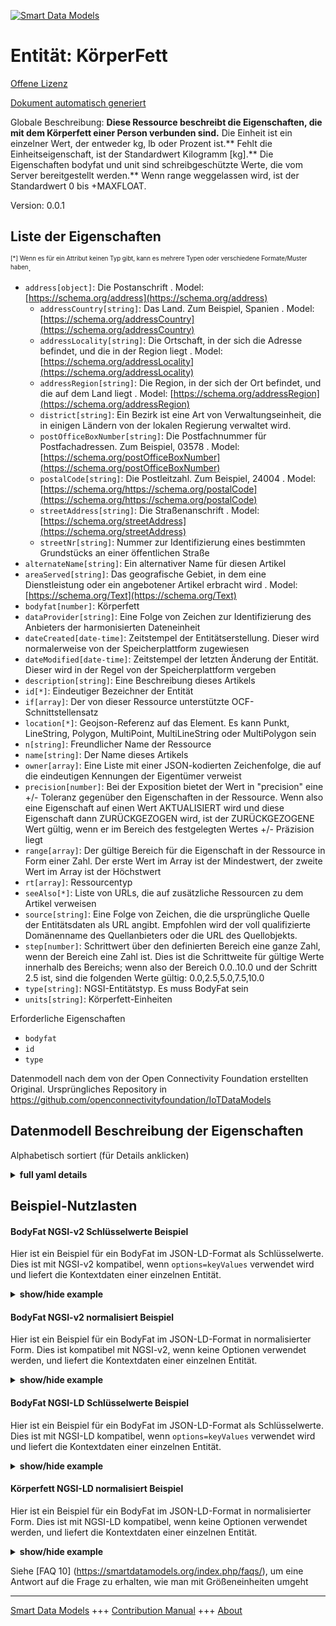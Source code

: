 <!-- 10-Header -->  
[![Smart Data Models](https://smartdatamodels.org/wp-content/uploads/2022/01/SmartDataModels_logo.png "Logo")](https://smartdatamodels.org)  
Entität: KörperFett  
===================<!-- /10-Header -->  
<!-- 15-License -->  
[Offene Lizenz](https://github.com/smart-data-models//dataModel.OCF/blob/master/BodyFat/LICENSE.md)  
[Dokument automatisch generiert](https://docs.google.com/presentation/d/e/2PACX-1vTs-Ng5dIAwkg91oTTUdt8ua7woBXhPnwavZ0FxgR8BsAI_Ek3C5q97Nd94HS8KhP-r_quD4H0fgyt3/pub?start=false&loop=false&delayms=3000#slide=id.gb715ace035_0_60)  
<!-- /15-License -->  
<!-- 20-Description -->  
Globale Beschreibung: **Diese Ressource beschreibt die Eigenschaften, die mit dem Körperfett einer Person verbunden sind.** Die Einheit ist ein einzelner Wert, der entweder kg, lb oder Prozent ist.** Fehlt die Einheitseigenschaft, ist der Standardwert Kilogramm [kg].** Die Eigenschaften bodyfat und unit sind schreibgeschützte Werte, die vom Server bereitgestellt werden.** Wenn range weggelassen wird, ist der Standardwert 0 bis +MAXFLOAT.  
Version: 0.0.1  
<!-- /20-Description -->  
<!-- 30-PropertiesList -->  

## Liste der Eigenschaften  

<sup><sub>[*] Wenn es für ein Attribut keinen Typ gibt, kann es mehrere Typen oder verschiedene Formate/Muster haben</sub></sup>.  
- `address[object]`: Die Postanschrift  . Model: [https://schema.org/address](https://schema.org/address)	- `addressCountry[string]`: Das Land. Zum Beispiel, Spanien  . Model: [https://schema.org/addressCountry](https://schema.org/addressCountry)  
	- `addressLocality[string]`: Die Ortschaft, in der sich die Adresse befindet, und die in der Region liegt  . Model: [https://schema.org/addressLocality](https://schema.org/addressLocality)  
	- `addressRegion[string]`: Die Region, in der sich der Ort befindet, und die auf dem Land liegt  . Model: [https://schema.org/addressRegion](https://schema.org/addressRegion)  
	- `district[string]`: Ein Bezirk ist eine Art von Verwaltungseinheit, die in einigen Ländern von der lokalen Regierung verwaltet wird.    
	- `postOfficeBoxNumber[string]`: Die Postfachnummer für Postfachadressen. Zum Beispiel, 03578  . Model: [https://schema.org/postOfficeBoxNumber](https://schema.org/postOfficeBoxNumber)  
	- `postalCode[string]`: Die Postleitzahl. Zum Beispiel, 24004  . Model: [https://schema.org/https://schema.org/postalCode](https://schema.org/https://schema.org/postalCode)  
	- `streetAddress[string]`: Die Straßenanschrift  . Model: [https://schema.org/streetAddress](https://schema.org/streetAddress)  
	- `streetNr[string]`: Nummer zur Identifizierung eines bestimmten Grundstücks an einer öffentlichen Straße    
- `alternateName[string]`: Ein alternativer Name für diesen Artikel  - `areaServed[string]`: Das geografische Gebiet, in dem eine Dienstleistung oder ein angebotener Artikel erbracht wird  . Model: [https://schema.org/Text](https://schema.org/Text)- `bodyfat[number]`: Körperfett  - `dataProvider[string]`: Eine Folge von Zeichen zur Identifizierung des Anbieters der harmonisierten Dateneinheit  - `dateCreated[date-time]`: Zeitstempel der Entitätserstellung. Dieser wird normalerweise von der Speicherplattform zugewiesen  - `dateModified[date-time]`: Zeitstempel der letzten Änderung der Entität. Dieser wird in der Regel von der Speicherplattform vergeben  - `description[string]`: Eine Beschreibung dieses Artikels  - `id[*]`: Eindeutiger Bezeichner der Entität  - `if[array]`: Der von dieser Ressource unterstützte OCF-Schnittstellensatz  - `location[*]`: Geojson-Referenz auf das Element. Es kann Punkt, LineString, Polygon, MultiPoint, MultiLineString oder MultiPolygon sein  - `n[string]`: Freundlicher Name der Ressource  - `name[string]`: Der Name dieses Artikels  - `owner[array]`: Eine Liste mit einer JSON-kodierten Zeichenfolge, die auf die eindeutigen Kennungen der Eigentümer verweist  - `precision[number]`: Bei der Exposition bietet der Wert in "precision" eine +/- Toleranz gegenüber den Eigenschaften in der Ressource. Wenn also eine Eigenschaft auf einen Wert AKTUALISIERT wird und diese Eigenschaft dann ZURÜCKGEZOGEN wird, ist der ZURÜCKGEZOGENE Wert gültig, wenn er im Bereich des festgelegten Wertes +/- Präzision liegt  - `range[array]`: Der gültige Bereich für die Eigenschaft in der Ressource in Form einer Zahl. Der erste Wert im Array ist der Mindestwert, der zweite Wert im Array ist der Höchstwert  - `rt[array]`: Ressourcentyp  - `seeAlso[*]`: Liste von URLs, die auf zusätzliche Ressourcen zu dem Artikel verweisen  - `source[string]`: Eine Folge von Zeichen, die die ursprüngliche Quelle der Entitätsdaten als URL angibt. Empfohlen wird der voll qualifizierte Domänenname des Quellanbieters oder die URL des Quellobjekts.  - `step[number]`: Schrittwert über den definierten Bereich eine ganze Zahl, wenn der Bereich eine Zahl ist.  Dies ist die Schrittweite für gültige Werte innerhalb des Bereichs; wenn also der Bereich 0.0..10.0 und der Schritt 2.5 ist, sind die folgenden Werte gültig: 0.0,2.5,5.0,7.5,10.0  - `type[string]`: NGSI-Entitätstyp. Es muss BodyFat sein  - `units[string]`: Körperfett-Einheiten  <!-- /30-PropertiesList -->  
<!-- 35-RequiredProperties -->  
Erforderliche Eigenschaften  
- `bodyfat`  - `id`  - `type`  <!-- /35-RequiredProperties -->  
<!-- 40-RequiredProperties -->  
Datenmodell nach dem von der Open Connectivity Foundation erstellten Original. Ursprüngliches Repository in https://github.com/openconnectivityfoundation/IoTDataModels  
<!-- /40-RequiredProperties -->  
<!-- 50-DataModelHeader -->  
## Datenmodell Beschreibung der Eigenschaften  
Alphabetisch sortiert (für Details anklicken)  
<!-- /50-DataModelHeader -->  
<!-- 60-ModelYaml -->  
<details><summary><strong>full yaml details</strong></summary>    
```yaml  
BodyFat:    
  description: 'This Resource describes the Properties associated with a person''s body fat.The unit is a single value that is one of kg, lb or percent.If the unit Property is missing the default is kilograms [kg].The bodyfat and unit Properties are read-only values that are provided by the Server.When range is omitted the default is 0 to +MAXFLOAT.'    
  properties:    
    address:    
      description: The mailing address    
      properties:    
        addressCountry:    
          description: 'The country. For example, Spain'    
          type: string    
          x-ngsi:    
            model: https://schema.org/addressCountry    
            type: Property    
        addressLocality:    
          description: 'The locality in which the street address is, and which is in the region'    
          type: string    
          x-ngsi:    
            model: https://schema.org/addressLocality    
            type: Property    
        addressRegion:    
          description: 'The region in which the locality is, and which is in the country'    
          type: string    
          x-ngsi:    
            model: https://schema.org/addressRegion    
            type: Property    
        district:    
          description: 'A district is a type of administrative division that, in some countries, is managed by the local government'    
          type: string    
          x-ngsi:    
            type: Property    
        postOfficeBoxNumber:    
          description: 'The post office box number for PO box addresses. For example, 03578'    
          type: string    
          x-ngsi:    
            model: https://schema.org/postOfficeBoxNumber    
            type: Property    
        postalCode:    
          description: 'The postal code. For example, 24004'    
          type: string    
          x-ngsi:    
            model: https://schema.org/https://schema.org/postalCode    
            type: Property    
        streetAddress:    
          description: The street address    
          type: string    
          x-ngsi:    
            model: https://schema.org/streetAddress    
            type: Property    
        streetNr:    
          description: Number identifying a specific property on a public street    
          type: string    
          x-ngsi:    
            type: Property    
      type: object    
      x-ngsi:    
        model: https://schema.org/address    
        type: Property    
    alternateName:    
      description: An alternative name for this item    
      type: string    
      x-ngsi:    
        type: Property    
    areaServed:    
      description: The geographic area where a service or offered item is provided    
      type: string    
      x-ngsi:    
        model: https://schema.org/Text    
        type: Property    
    bodyfat:    
      description: Body fat    
      minimum: 0.0    
      readOnly: true    
      type: number    
      x-ngsi:    
        type: Property    
    dataProvider:    
      description: A sequence of characters identifying the provider of the harmonised data entity    
      type: string    
      x-ngsi:    
        type: Property    
    dateCreated:    
      description: Entity creation timestamp. This will usually be allocated by the storage platform    
      format: date-time    
      type: string    
      x-ngsi:    
        type: Property    
    dateModified:    
      description: Timestamp of the last modification of the entity. This will usually be allocated by the storage platform    
      format: date-time    
      type: string    
      x-ngsi:    
        type: Property    
    description:    
      description: A description of this item    
      type: string    
      x-ngsi:    
        type: Property    
    id:    
      anyOf:    
        - description: Identifier format of any NGSI entity    
          maxLength: 256    
          minLength: 1    
          pattern: ^[\w\-\.\{\}\$\+\*\[\]`|~^@!,:\\]+$    
          type: string    
          x-ngsi:    
            type: Property    
        - description: Identifier format of any NGSI entity    
          format: uri    
          type: string    
          x-ngsi:    
            type: Property    
      description: Unique identifier of the entity    
      x-ngsi:    
        type: Property    
    if:    
      description: The OCF Interface set supported by this Resource    
      items:    
        enum:    
          - oic.if.s    
          - oic.if.baseline    
        maxLength: 64    
        type: string    
      minItems: 1    
      readOnly: true    
      type: array    
      x-ngsi:    
        type: Property    
    location:    
      description: 'Geojson reference to the item. It can be Point, LineString, Polygon, MultiPoint, MultiLineString or MultiPolygon'    
      oneOf:    
        - description: Geojson reference to the item. Point    
          properties:    
            bbox:    
              items:    
                type: number    
              minItems: 4    
              type: array    
            coordinates:    
              items:    
                type: number    
              minItems: 2    
              type: array    
            type:    
              enum:    
                - Point    
              type: string    
          required:    
            - type    
            - coordinates    
          title: GeoJSON Point    
          type: object    
          x-ngsi:    
            type: GeoProperty    
        - description: Geojson reference to the item. LineString    
          properties:    
            bbox:    
              items:    
                type: number    
              minItems: 4    
              type: array    
            coordinates:    
              items:    
                items:    
                  type: number    
                minItems: 2    
                type: array    
              minItems: 2    
              type: array    
            type:    
              enum:    
                - LineString    
              type: string    
          required:    
            - type    
            - coordinates    
          title: GeoJSON LineString    
          type: object    
          x-ngsi:    
            type: GeoProperty    
        - description: Geojson reference to the item. Polygon    
          properties:    
            bbox:    
              items:    
                type: number    
              minItems: 4    
              type: array    
            coordinates:    
              items:    
                items:    
                  items:    
                    type: number    
                  minItems: 2    
                  type: array    
                minItems: 4    
                type: array    
              type: array    
            type:    
              enum:    
                - Polygon    
              type: string    
          required:    
            - type    
            - coordinates    
          title: GeoJSON Polygon    
          type: object    
          x-ngsi:    
            type: GeoProperty    
        - description: Geojson reference to the item. MultiPoint    
          properties:    
            bbox:    
              items:    
                type: number    
              minItems: 4    
              type: array    
            coordinates:    
              items:    
                items:    
                  type: number    
                minItems: 2    
                type: array    
              type: array    
            type:    
              enum:    
                - MultiPoint    
              type: string    
          required:    
            - type    
            - coordinates    
          title: GeoJSON MultiPoint    
          type: object    
          x-ngsi:    
            type: GeoProperty    
        - description: Geojson reference to the item. MultiLineString    
          properties:    
            bbox:    
              items:    
                type: number    
              minItems: 4    
              type: array    
            coordinates:    
              items:    
                items:    
                  items:    
                    type: number    
                  minItems: 2    
                  type: array    
                minItems: 2    
                type: array    
              type: array    
            type:    
              enum:    
                - MultiLineString    
              type: string    
          required:    
            - type    
            - coordinates    
          title: GeoJSON MultiLineString    
          type: object    
          x-ngsi:    
            type: GeoProperty    
        - description: Geojson reference to the item. MultiLineString    
          properties:    
            bbox:    
              items:    
                type: number    
              minItems: 4    
              type: array    
            coordinates:    
              items:    
                items:    
                  items:    
                    items:    
                      type: number    
                    minItems: 2    
                    type: array    
                  minItems: 4    
                  type: array    
                type: array    
              type: array    
            type:    
              enum:    
                - MultiPolygon    
              type: string    
          required:    
            - type    
            - coordinates    
          title: GeoJSON MultiPolygon    
          type: object    
          x-ngsi:    
            type: GeoProperty    
      x-ngsi:    
        type: GeoProperty    
    n:    
      description: Friendly name of the Resource    
      maxLength: 64    
      readOnly: true    
      type: string    
      x-ngsi:    
        type: Property    
    name:    
      description: The name of this item    
      type: string    
      x-ngsi:    
        type: Property    
    owner:    
      description: A List containing a JSON encoded sequence of characters referencing the unique Ids of the owner(s)    
      items:    
        anyOf:    
          - description: Identifier format of any NGSI entity    
            maxLength: 256    
            minLength: 1    
            pattern: ^[\w\-\.\{\}\$\+\*\[\]`|~^@!,:\\]+$    
            type: string    
            x-ngsi:    
              type: Property    
          - description: Identifier format of any NGSI entity    
            format: uri    
            type: string    
            x-ngsi:    
              type: Property    
        description: Unique identifier of the entity    
        x-ngsi:    
          type: Property    
      type: array    
      x-ngsi:    
        type: Property    
    precision:    
      description: 'When exposed the value in ''precision'' provides a +/- tolerance against the Properties in the Resource. Thus if a Property is UPDATED to a value and that Property then RETRIEVED, the RETRIEVED value is valid if in the range of the set value +/- precision'    
      readOnly: true    
      type: number    
      x-ngsi:    
        type: Property    
    range:    
      description: 'The valid range for the Property in the Resource as a number. The first value in the array is the minimum value, the second value in the array is the maximum value'    
      items:    
        type: number    
      maxItems: 2    
      minItems: 2    
      readOnly: true    
      type: array    
      x-ngsi:    
        type: Property    
    rt:    
      description: Resource Type    
      items:    
        enum:    
          - oic.r.body.fat    
        maxLength: 64    
        type: string    
      minItems: 1    
      readOnly: true    
      type: array    
      uniqueItems: true    
      x-ngsi:    
        type: Property    
    seeAlso:    
      description: list of uri pointing to additional resources about the item    
      oneOf:    
        - items:    
            format: uri    
            type: string    
          minItems: 1    
          type: array    
        - format: uri    
          type: string    
      x-ngsi:    
        type: Property    
    source:    
      description: 'A sequence of characters giving the original source of the entity data as a URL. Recommended to be the fully qualified domain name of the source provider, or the URL to the source object'    
      type: string    
      x-ngsi:    
        type: Property    
    step:    
      description: 'Step value across the defined range an integer when the range is a number.  This is the increment for valid values across the range; so if range is 0.0..10.0 and step is 2.5 then valid values are 0.0,2.5,5.0,7.5,10.0'    
      readOnly: true    
      type: number    
      x-ngsi:    
        type: Property    
    type:    
      description: NGSI entity type. It has to be BodyFat    
      enum:    
        - BodyFat    
      type: string    
      x-ngsi:    
        type: Property    
    units:    
      default: kg    
      description: Body fat units    
      enum:    
        - kg    
        - lb    
        - percent    
      readOnly: true    
      type: string    
      x-ngsi:    
        type: Property    
  required:    
    - bodyfat    
    - id    
    - type    
  type: object    
  x-derived-from: https://raw.githubusercontent.com/openconnectivityfoundation/IoTDataModels/master/BodyFatResURI.swagger.json    
  x-disclaimer: 'Redistribution and use in source and binary forms, with or without modification, are permitted  provided that the license conditions are met. Copyleft (c) 2022 Contributors to Smart Data Models Program'    
  x-license-url: https://github.com/smart-data-models/dataModel.OCF/blob/master/BodyFat/LICENSE.md    
  x-model-schema: https://smart-data-models.github.io/dataModel.OCF/BodyFat/schema.json    
  x-model-tags: OCF    
  x-version: 0.0.1    
```  
</details>    
<!-- /60-ModelYaml -->  
<!-- 70-MiddleNotes -->  
<!-- /70-MiddleNotes -->  
<!-- 80-Examples -->  
## Beispiel-Nutzlasten  
#### BodyFat NGSI-v2 Schlüsselwerte Beispiel  
Hier ist ein Beispiel für ein BodyFat im JSON-LD-Format als Schlüsselwerte. Dies ist mit NGSI-v2 kompatibel, wenn `options=keyValues` verwendet wird und liefert die Kontextdaten einer einzelnen Entität.  
<details><summary><strong>show/hide example</strong></summary>    
```json  
{  
    "id": "urn:ngsi-ld:BodyFat:id:SVXF:83776721",  
    "dateCreated": "2004-10-07T23:47:06Z",  
    "dateModified": "2003-08-03T23:16:37Z",  
    "source": "Million something eight training threat leader employee spend. Floor brother clear light oil again home son",  
    "name": "Sure action population character they for. Answer something here shake he forward population. Final manage these hour ",  
    "alternateName": "Sure cover some operation. Another TV low above ready determine. Participant help begin tax.",  
    "description": "No run though image plant seem. Pass human business sister left.",  
    "dataProvider": "Civil account themselves not share. Lead between coach car event cause. Few book office PM she.",  
    "owner": [  
        "urn:ngsi-ld:BodyFat:items:AJIB:93564199",  
        "urn:ngsi-ld:BodyFat:items:PCKF:02926766"  
    ],  
    "seeAlso": [  
        "urn:ngsi-ld:BodyFat:items:RGZK:83274851"  
    ],  
    "location": {  
        "type": "Point",  
        "coordinates": [  
            -24.056832,  
            76.595722  
        ]  
    },  
    "address": {  
        "streetAddress": "Reduce vote back person enter lose miss. Too us today hope close purpose. Across top join sort television participant special officer.",  
        "addressLocality": "Whom notice view. Perhaps tend cup hundred recently sure animal.",  
        "addressRegion": "Rock technology administration same professor. Example much become certainly. Front magazine environmental mean forget televi",  
        "addressCountry": "Until physical beautiful poor Congress her. Score condition arrive evening. Weight building above house know here.",  
        "postalCode": "Huge interview pattern series simple first. Church understand hospital sell. Tree accept fact music wind area.",  
        "postOfficeBoxNumber": "Truth final military group job view. Recognize cut occur consider store rest.",  
        "streetNr": "Board oth",  
        "district": "For sit edge Democrat Republican question main assume. Firm movie politics it learn add foreign."  
    },  
    "areaServed": "Who six p",  
    "rt": [  
        "oic.r.body.fat"  
    ],  
    "bodyfat": 109.9,  
    "units": "percent",  
    "range": [  
        341.8,  
        526.6  
    ],  
    "step": 673.8,  
    "precision": 887.0,  
    "n": "V",  
    "if": [  
        "oic.if.s"  
    ],  
    "type": "BodyFat"  
}  
```  
</details>  
#### BodyFat NGSI-v2 normalisiert Beispiel  
Hier ist ein Beispiel für ein BodyFat im JSON-LD-Format in normalisierter Form. Dies ist kompatibel mit NGSI-v2, wenn keine Optionen verwendet werden, und liefert die Kontextdaten einer einzelnen Entität.  
<details><summary><strong>show/hide example</strong></summary>    
```json  
{  
    "id": "urn:ngsi-ld:BodyFat:id:SVXF:83776721",  
    "dateCreated": {  
        "type": "DateTime",  
        "value": "2004-10-07T23:47:06Z"  
    },  
    "dateModified": {  
        "type": "DateTime",  
        "value": "2003-08-03T23:16:37Z"  
    },  
    "source": {  
        "type": "Text",  
        "value": "Million something eight training threat leader employee spend. Floor brother clear light oil again home son"  
    },  
    "name": {  
        "type": "Text",  
        "value": "Sure action population character they for. Answer something here shake he forward population. Final manage these hour "  
    },  
    "alternateName": {  
        "type": "Text",  
        "value": "Sure cover some operation. Another TV low above ready determine. Participant help begin tax."  
    },  
    "description": {  
        "type": "Text",  
        "value": "No run though image plant seem. Pass human business sister left."  
    },  
    "dataProvider": {  
        "type": "Text",  
        "value": "Civil account themselves not share. Lead between coach car event cause. Few book office PM she."  
    },  
    "owner": {  
        "type": "StructuredValue",  
        "value": [  
            "urn:ngsi-ld:BodyFat:items:AJIB:93564199",  
            "urn:ngsi-ld:BodyFat:items:PCKF:02926766"  
        ]  
    },  
    "seeAlso": {  
        "type": "StructuredValue",  
        "value": [  
            "urn:ngsi-ld:BodyFat:items:RGZK:83274851"  
        ]  
    },  
    "location": {  
        "type": "geo:json",  
        "value": {  
            "type": "Point",  
            "coordinates": [  
                -24.056832,  
                76.595722  
            ]  
        }  
    },  
    "address": {  
        "type": "StructuredValue",  
        "value": {  
            "streetAddress": "Reduce vote back person enter lose miss. Too us today hope close purpose. Across top join sort television participant special officer.",  
            "addressLocality": "Whom notice view. Perhaps tend cup hundred recently sure animal.",  
            "addressRegion": "Rock technology administration same professor. Example much become certainly. Front magazine environmental mean forget televi",  
            "addressCountry": "Until physical beautiful poor Congress her. Score condition arrive evening. Weight building above house know here.",  
            "postalCode": "Huge interview pattern series simple first. Church understand hospital sell. Tree accept fact music wind area.",  
            "postOfficeBoxNumber": "Truth final military group job view. Recognize cut occur consider store rest.",  
            "streetNr": "Board oth",  
            "district": "For sit edge Democrat Republican question main assume. Firm movie politics it learn add foreign."  
        }  
    },  
    "areaServed": {  
        "type": "Text",  
        "value": "Who six p"  
    },  
    "rt": {  
        "type": "StructuredValue",  
        "value": [  
            "oic.r.body.fat"  
        ]  
    },  
    "bodyfat": {  
        "type": "Number",  
        "value": 109.9  
    },  
    "units": {  
        "type": "Text",  
        "value": "percent"  
    },  
    "range": {  
        "type": "StructuredValue",  
        "value": [  
            341.8,  
            526.6  
        ]  
    },  
    "step": {  
        "type": "Number",  
        "value": 673.8  
    },  
    "precision": {  
        "type": "Number",  
        "value": 887.0  
    },  
    "n": {  
        "type": "Text",  
        "value": "V"  
    },  
    "if": {  
        "type": "StructuredValue",  
        "value": [  
            "oic.if.s"  
        ]  
    },  
    "type": "BodyFat"  
}  
```  
</details>  
#### BodyFat NGSI-LD Schlüsselwerte Beispiel  
Hier ist ein Beispiel für ein BodyFat im JSON-LD-Format als Schlüsselwerte. Dies ist mit NGSI-LD kompatibel, wenn `options=keyValues` verwendet wird und liefert die Kontextdaten einer einzelnen Entität.  
<details><summary><strong>show/hide example</strong></summary>    
```json  
{  
    "id": "urn:ngsi-ld:BodyFat:id:SVXF:83776721",  
    "dateCreated": "2004-10-07T23:47:06Z",  
    "dateModified": "2003-08-03T23:16:37Z",  
    "source": "Million something eight training threat leader employee spend. Floor brother clear light oil again home son",  
    "name": "Sure action population character they for. Answer something here shake he forward population. Final manage these hour ",  
    "alternateName": "Sure cover some operation. Another TV low above ready determine. Participant help begin tax.",  
    "description": "No run though image plant seem. Pass human business sister left.",  
    "dataProvider": "Civil account themselves not share. Lead between coach car event cause. Few book office PM she.",  
    "owner": [  
        "urn:ngsi-ld:BodyFat:items:AJIB:93564199",  
        "urn:ngsi-ld:BodyFat:items:PCKF:02926766"  
    ],  
    "seeAlso": [  
        "urn:ngsi-ld:BodyFat:items:RGZK:83274851"  
    ],  
    "location": {  
        "type": "Point",  
        "coordinates": [  
            -24.056832,  
            76.595722  
        ]  
    },  
    "address": {  
        "streetAddress": "Reduce vote back person enter lose miss. Too us today hope close purpose. Across top join sort television participant special officer.",  
        "addressLocality": "Whom notice view. Perhaps tend cup hundred recently sure animal.",  
        "addressRegion": "Rock technology administration same professor. Example much become certainly. Front magazine environmental mean forget televi",  
        "addressCountry": "Until physical beautiful poor Congress her. Score condition arrive evening. Weight building above house know here.",  
        "postalCode": "Huge interview pattern series simple first. Church understand hospital sell. Tree accept fact music wind area.",  
        "postOfficeBoxNumber": "Truth final military group job view. Recognize cut occur consider store rest.",  
        "streetNr": "Board oth",  
        "district": "For sit edge Democrat Republican question main assume. Firm movie politics it learn add foreign."  
    },  
    "areaServed": "Who six p",  
    "rt": [  
        "oic.r.body.fat"  
    ],  
    "bodyfat": 109.9,  
    "units": "percent",  
    "range": [  
        341.8,  
        526.6  
    ],  
    "step": 673.8,  
    "precision": 887.0,  
    "n": "V",  
    "if": [  
        "oic.if.s"  
    ],  
    "type": "BodyFat",  
    "@context": [  
        "https://smartdatamodels.org/context.jsonld"  
    ]  
}  
```  
</details>  
#### Körperfett NGSI-LD normalisiert Beispiel  
Hier ist ein Beispiel für ein BodyFat im JSON-LD-Format in normalisierter Form. Dies ist mit NGSI-LD kompatibel, wenn keine Optionen verwendet werden, und liefert die Kontextdaten einer einzelnen Entität.  
<details><summary><strong>show/hide example</strong></summary>    
```json  
{  
    "id": "urn:ngsi-ld:BodyFat:id:SVXF:83776721",  
    "dateCreated": {  
        "type": "Property",  
        "value": {  
            "@type": "DateTime",  
            "@value": "2004-10-07T23:47:06Z"  
        }  
    },  
    "dateModified": {  
        "type": "Property",  
        "value": {  
            "@type": "DateTime",  
            "@value": "2003-08-03T23:16:37Z"  
        }  
    },  
    "source": {  
        "type": "Property",  
        "value": "Million something eight training threat leader employee spend. Floor brother clear light oil again home son"  
    },  
    "name": {  
        "type": "Property",  
        "value": "Sure action population character they for. Answer something here shake he forward population. Final manage these hour "  
    },  
    "alternateName": {  
        "type": "Property",  
        "value": "Sure cover some operation. Another TV low above ready determine. Participant help begin tax."  
    },  
    "description": {  
        "type": "Property",  
        "value": "No run though image plant seem. Pass human business sister left."  
    },  
    "dataProvider": {  
        "type": "Property",  
        "value": "Civil account themselves not share. Lead between coach car event cause. Few book office PM she."  
    },  
    "owner": {  
        "type": "Property",  
        "value": [  
            "urn:ngsi-ld:BodyFat:items:AJIB:93564199",  
            "urn:ngsi-ld:BodyFat:items:PCKF:02926766"  
        ]  
    },  
    "seeAlso": {  
        "type": "Property",  
        "value": [  
            "urn:ngsi-ld:BodyFat:items:RGZK:83274851"  
        ]  
    },  
    "location": {  
        "type": "GeoProperty",  
        "value": {  
            "type": "Point",  
            "coordinates": [  
                -24.056832,  
                76.595722  
            ]  
        }  
    },  
    "address": {  
        "type": "Property",  
        "value": {  
            "streetAddress": "Reduce vote back person enter lose miss. Too us today hope close purpose. Across top join sort television participant special officer.",  
            "addressLocality": "Whom notice view. Perhaps tend cup hundred recently sure animal.",  
            "addressRegion": "Rock technology administration same professor. Example much become certainly. Front magazine environmental mean forget televi",  
            "addressCountry": "Until physical beautiful poor Congress her. Score condition arrive evening. Weight building above house know here.",  
            "postalCode": "Huge interview pattern series simple first. Church understand hospital sell. Tree accept fact music wind area.",  
            "postOfficeBoxNumber": "Truth final military group job view. Recognize cut occur consider store rest.",  
            "streetNr": "Board oth",  
            "district": "For sit edge Democrat Republican question main assume. Firm movie politics it learn add foreign."  
        }  
    },  
    "areaServed": {  
        "type": "Property",  
        "value": "Who six p"  
    },  
    "rt": {  
        "type": "Property",  
        "value": [  
            "oic.r.body.fat"  
        ]  
    },  
    "bodyfat": {  
        "type": "Property",  
        "value": 109.9  
    },  
    "units": {  
        "type": "Property",  
        "value": "percent"  
    },  
    "range": {  
        "type": "Property",  
        "value": [  
            341.8,  
            526.6  
        ]  
    },  
    "step": {  
        "type": "Property",  
        "value": 673.8  
    },  
    "precision": {  
        "type": "Property",  
        "value": 887.0  
    },  
    "n": {  
        "type": "Property",  
        "value": "V"  
    },  
    "if": {  
        "type": "Property",  
        "value": [  
            "oic.if.s"  
        ]  
    },  
    "type": "BodyFat",  
    "@context": [  
        "https://smartdatamodels.org/context.jsonld"  
    ]  
}  
```  
</details><!-- /80-Examples -->  
<!-- 90-FooterNotes -->  
<!-- /90-FooterNotes -->  
<!-- 95-Units -->  
Siehe [FAQ 10] (https://smartdatamodels.org/index.php/faqs/), um eine Antwort auf die Frage zu erhalten, wie man mit Größeneinheiten umgeht  
<!-- /95-Units -->  
<!-- 97-LastFooter -->  
---  
[Smart Data Models](https://smartdatamodels.org) +++ [Contribution Manual](https://bit.ly/contribution_manual) +++ [About](https://bit.ly/Introduction_SDM)<!-- /97-LastFooter -->  
